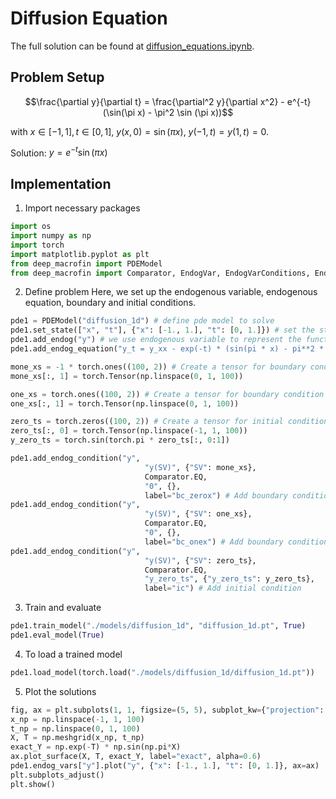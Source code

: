 # Diffusion Equation

The full solution can be found at <a href="https://github.com/rotmanfinhub/deep-macrofin/blob/develop/examples/basic_examples/diffusion_equations.ipynb" target="_blank">diffusion_equations.ipynb</a>.

## Problem Setup
$$\frac{\partial y}{\partial t} = \frac{\partial^2 y}{\partial x^2} - e^{-t} (\sin(\pi x) - \pi^2 \sin (\pi x))$$

with $x\in [-1,1], t\in[0,1]$, $y(x,0)=\sin(\pi x)$, $y(-1,t)=y(1,t)=0$.

Solution: $y=e^{-t}\sin(\pi x)$

## Implementation

1. Import necessary packages
```py
import os
import numpy as np
import torch
import matplotlib.pyplot as plt
from deep_macrofin import PDEModel
from deep_macrofin import Comparator, EndogVar, EndogVarConditions, EndogEquation
```

2. Define problem
Here, we set up the endogenous variable, endogenous equation, boundary and initial conditions.
```py
pde1 = PDEModel("diffusion_1d") # define pde model to solve
pde1.set_state(["x", "t"], {"x": [-1., 1.], "t": [0, 1.]}) # set the state variable, which defines the dimensionality of the problem
pde1.add_endog("y") # we use endogenous variable to represent the function we want to approximate
pde1.add_endog_equation("y_t = y_xx - exp(-t) * (sin(pi * x) - pi**2 * sin(pi*x))", label="base_pde") # endogenous equations are used to represent the PDE

mone_xs = -1 * torch.ones((100, 2)) # Create a tensor for boundary condition at x = -1, with t values from 0 to 1
mone_xs[:, 1] = torch.Tensor(np.linspace(0, 1, 100))

one_xs = torch.ones((100, 2)) # Create a tensor for boundary condition at x = 1, with t values from 0 to 1
one_xs[:, 1] = torch.Tensor(np.linspace(0, 1, 100))

zero_ts = torch.zeros((100, 2)) # Create a tensor for initial condition at t = 0, with x values from -1 to 1
zero_ts[:, 0] = torch.Tensor(np.linspace(-1, 1, 100))
y_zero_ts = torch.sin(torch.pi * zero_ts[:, 0:1])

pde1.add_endog_condition("y", 
                              "y(SV)", {"SV": mone_xs},
                              Comparator.EQ,
                              "0", {},
                              label="bc_zerox") # Add boundary condition 
pde1.add_endog_condition("y", 
                              "y(SV)", {"SV": one_xs},
                              Comparator.EQ,
                              "0", {},
                              label="bc_onex") # Add boundary condition
pde1.add_endog_condition("y", 
                              "y(SV)", {"SV": zero_ts},
                              Comparator.EQ,
                              "y_zero_ts", {"y_zero_ts": y_zero_ts},
                              label="ic") # Add initial condition
```

3. Train and evaluate
```py
pde1.train_model("./models/diffusion_1d", "diffusion_1d.pt", True)
pde1.eval_model(True)
```

4. To load a trained model
```py
pde1.load_model(torch.load("./models/diffusion_1d/diffusion_1d.pt"))
```

5. Plot the solutions
```py
fig, ax = plt.subplots(1, 1, figsize=(5, 5), subplot_kw={"projection": "3d"})
x_np = np.linspace(-1, 1, 100)
t_np = np.linspace(0, 1, 100)
X, T = np.meshgrid(x_np, t_np)
exact_Y = np.exp(-T) * np.sin(np.pi*X)
ax.plot_surface(X, T, exact_Y, label="exact", alpha=0.6)
pde1.endog_vars["y"].plot("y", {"x": [-1., 1.], "t": [0, 1.]}, ax=ax)
plt.subplots_adjust()
plt.show()
```
